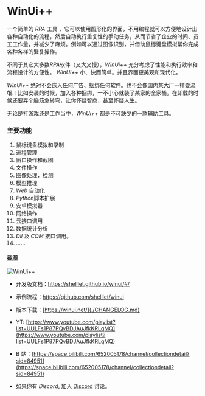 # WinUi++

一个简单的 _RPA_ 工具 ，它可以使用图形化的界面，不用编程就可以方便地设计出各种自动化的流程，然后自动执行重复性的手动任务，从而节省了企业的时间、员工工作量，并减少了麻烦。例如可以通过图像识别，并借助鼠标键盘模拟帮你完成各种各样的繁复操作。

不同于其它大多数*RPA*软件（又大又慢），_WinUi++_ 充分考虑了性能和执行效率和流程设计的方便性。 _WinUi++_ 小、快而简单。并且界面更美观和现代化。

_WinUi++_ 绝对不会嵌入任何广告、捆绑任何软件。也不会像国内某大厂一样耍流氓！比如安装的时候，加入各种捆绑，一不小心就装了某家的全家桶。在卸载的时候还要弄个脑筋急转弯，让你怀疑智商，甚至怀疑人生。

无论是打游戏还是工作当中，_WinUi++_ 都是不可缺少的一款辅助工具。

### 主要功能

1. 鼠标键盘模拟和录制
2. 进程管理
3. 窗口操作和截图
4. 文件操作
5. 图像处理，检测
6. 模型推理
7. *Web* 自动化
8. *Python*脚本扩展
9. 安卓模拟器
10. 网络操作
11. 云接口调用
12. 数据统计分析
13. *Dll* 及 *COM* 接口调用。
14. ......

#### [截图](https://winui.net/)

![WinUi++](https://winui.net/introduction/images/01.png)

- 开发版文档：https://shelllet.github.io/winui/#/
- 示例流程：https://github.com/shelllet/winui

- 版本下载：[https://winui.net/](./CHANGELOG.md)

- YT: [https://www.youtube.com/playlist?list=UULFs1P87PQvBDJAuJfkKRLqMQ](https://www.youtube.com/playlist?list=UULFs1P87PQvBDJAuJfkKRLqMQ)
- B 站：[https://space.bilibili.com/652005178/channel/collectiondetail?sid=84951](https://space.bilibili.com/652005178/channel/collectiondetail?sid=84951)

- 如果你有 *Discord*, 加入 [Discord](https://discord.gg/b4MeYbJrfk) 讨论。